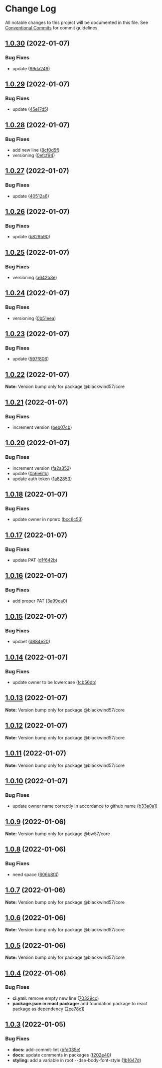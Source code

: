 # Change Log

All notable changes to this project will be documented in this file.
See [Conventional Commits](https://conventionalcommits.org) for commit guidelines.

## [1.0.30](https://github.com/BlackWind57/ds.e/compare/v1.0.29...v1.0.30) (2022-01-07)


### Bug Fixes

* update ([99da249](https://github.com/BlackWind57/ds.e/commit/99da2498746cb42d651ca49702f6c9f2259b6b6b))





## [1.0.29](https://github.com/BlackWind57/ds.e/compare/v1.0.28...v1.0.29) (2022-01-07)


### Bug Fixes

* update ([45e17d5](https://github.com/BlackWind57/ds.e/commit/45e17d58489d1737b9b5c590387dd64e3d571f81))





## [1.0.28](https://github.com/BlackWind57/ds.e/compare/v1.0.27...v1.0.28) (2022-01-07)


### Bug Fixes

* add new line ([8cf0d5f](https://github.com/BlackWind57/ds.e/commit/8cf0d5ff7c687c6f28a24e21b09d58abf9df1a4e))
* versioning ([0efcf94](https://github.com/BlackWind57/ds.e/commit/0efcf94755c50b0675ff60ef85c77f988807d379))





## [1.0.27](https://github.com/BlackWind57/ds.e/compare/v1.0.26...v1.0.27) (2022-01-07)


### Bug Fixes

* update ([40512a6](https://github.com/BlackWind57/ds.e/commit/40512a645e27ad1f6a838ae093f9813a5aa7263d))





## [1.0.26](https://github.com/BlackWind57/ds.e/compare/v1.0.25...v1.0.26) (2022-01-07)


### Bug Fixes

* update ([b829b90](https://github.com/BlackWind57/ds.e/commit/b829b90d3374006318d0ad05dd0e5e47b90691b7))





## [1.0.25](https://github.com/BlackWind57/ds.e/compare/v1.0.24...v1.0.25) (2022-01-07)


### Bug Fixes

* versioning ([a642b3e](https://github.com/BlackWind57/ds.e/commit/a642b3e7c5f1c22caab0c5a4128bc8b70cc447db))





## [1.0.24](https://github.com/BlackWind57/ds.e/compare/v1.0.23...v1.0.24) (2022-01-07)


### Bug Fixes

* versioning ([0b51eea](https://github.com/BlackWind57/ds.e/commit/0b51eea5ae91e249b6eb97dfbfd7e05026206aa5))





## [1.0.23](https://github.com/BlackWind57/ds.e/compare/v1.0.22...v1.0.23) (2022-01-07)


### Bug Fixes

* update ([597f806](https://github.com/BlackWind57/ds.e/commit/597f806f4efed646a166f08498a11c69708f0bc5))





## [1.0.22](https://github.com/BlackWind57/ds.e/compare/v1.0.21...v1.0.22) (2022-01-07)

**Note:** Version bump only for package @blackwind57/core





## [1.0.21](https://github.com/BlackWind57/ds.e/compare/v1.0.20...v1.0.21) (2022-01-07)


### Bug Fixes

* increment version ([beb07cb](https://github.com/BlackWind57/ds.e/commit/beb07cbc5f3977f866969d3e81b683a98102ff1b))





## [1.0.20](https://github.com/BlackWind57/ds.e/compare/v1.0.18...v1.0.20) (2022-01-07)


### Bug Fixes

* increment version ([fa2a352](https://github.com/BlackWind57/ds.e/commit/fa2a35265b2a99aa6d6ec6e868092ddaf5fbd99d))
* update ([0a6e61b](https://github.com/BlackWind57/ds.e/commit/0a6e61b8889edbbc4444c4b47bb87689c43f9c1f))
* update auth token ([1a82853](https://github.com/BlackWind57/ds.e/commit/1a8285386c5dd2e4a72c32b8492a7aa5ffe68751))





## [1.0.18](https://github.com/BlackWind57/ds.e/compare/v1.0.17...v1.0.18) (2022-01-07)


### Bug Fixes

* update owner in npmrc ([bcc6c53](https://github.com/BlackWind57/ds.e/commit/bcc6c5374617e388352f945f78da0bb0db0c4533))





## [1.0.17](https://github.com/BlackWind57/ds.e/compare/v1.0.16...v1.0.17) (2022-01-07)


### Bug Fixes

* update PAT ([d1f642b](https://github.com/BlackWind57/ds.e/commit/d1f642bd77504c09b339ce1cf1f1c73e5bd0faae))





## [1.0.16](https://github.com/BlackWind57/ds.e/compare/v1.0.15...v1.0.16) (2022-01-07)


### Bug Fixes

* add proper PAT ([3a99ea0](https://github.com/BlackWind57/ds.e/commit/3a99ea063a302079cfab8a9b078bddf53dcd8061))





## [1.0.15](https://github.com/BlackWind57/ds.e/compare/v1.0.14...v1.0.15) (2022-01-07)


### Bug Fixes

* updaet ([d884e20](https://github.com/BlackWind57/ds.e/commit/d884e2094b2fb2e01892269b1e55b0720f480b9c))





## [1.0.14](https://github.com/BlackWind57/ds.e/compare/v1.0.13...v1.0.14) (2022-01-07)


### Bug Fixes

* update owner to be lowercase ([fcb56db](https://github.com/BlackWind57/ds.e/commit/fcb56db243da1b1943ba3282750c3c7f52cb7902))






## [1.0.13](https://github.com/BlackWind57/ds.e/compare/v1.0.11...v1.0.13) (2022-01-07)

**Note:** Version bump only for package @blackwind57/core





## [1.0.12](https://github.com/BlackWind57/ds.e/compare/v1.0.11...v1.0.12) (2022-01-07)

**Note:** Version bump only for package @blackwind57/core





## [1.0.11](https://github.com/BlackWind57/ds.e/compare/v1.0.10...v1.0.11) (2022-01-07)

**Note:** Version bump only for package @blackwind57/core






## [1.0.10](https://github.com/BlackWind57/ds.e/compare/v1.0.9...v1.0.10) (2022-01-07)


### Bug Fixes

* update owner name correctly in accordance to github name ([b33a0a1](https://github.com/BlackWind57/ds.e/commit/b33a0a1726227bbe632ac67fbd7464ec8cfaf43a))





## [1.0.9](https://github.com/BlackWind57/ds.e/compare/v1.0.8...v1.0.9) (2022-01-06)

**Note:** Version bump only for package @bw57/core





## [1.0.8](https://github.com/BlackWind57/ds.e/compare/v1.0.7...v1.0.8) (2022-01-06)


### Bug Fixes

* need space ([606b8f4](https://github.com/BlackWind57/ds.e/commit/606b8f42b2d6304f03a07fd0d3590d5ccbd4943c))





## [1.0.7](https://github.com/BlackWind57/ds.e/compare/v1.0.6...v1.0.7) (2022-01-06)

**Note:** Version bump only for package @blackwind57/core





## [1.0.6](https://github.com/BlackWind57/ds.e/compare/v1.0.5...v1.0.6) (2022-01-06)

**Note:** Version bump only for package @blackwind57/core





## [1.0.5](https://github.com/BlackWind57/ds.e/compare/v1.0.4...v1.0.5) (2022-01-06)

**Note:** Version bump only for package @blackwind57/core





## [1.0.4](https://github.com/BlackWind57/ds.e/compare/v1.0.3...v1.0.4) (2022-01-06)


### Bug Fixes

* **ci.yml:** remove empty new line ([70329cc](https://github.com/BlackWind57/ds.e/commit/70329cc76455ef29c9e5634547d8e66c5a3b7ca8))
* **package.json in react package:** add foundation package to react package as dependency ([2ce78c1](https://github.com/BlackWind57/ds.e/commit/2ce78c1874569e6eeab27bb8f13c35d1380b1309))





## [1.0.3](https://github.com/BlackWind57/ds.e/compare/v1.0.2...v1.0.3) (2022-01-05)


### Bug Fixes

* **docs:** add-commit-lint ([bfd035e](https://github.com/BlackWind57/ds.e/commit/bfd035e659c0cdf0e5ad5e591a5769f2eab0e8ea))
* **docs:** update comments in packages ([f202e40](https://github.com/BlackWind57/ds.e/commit/f202e40b477e7489e680f208a149b47332893c58))
* **styling:** add a variable in root --dse-body-font-style ([1b1647d](https://github.com/BlackWind57/ds.e/commit/1b1647dc4d92205c6fc9651d85766363b7b2e88c))
